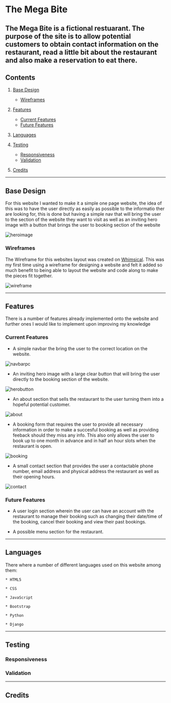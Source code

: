 # The Mega Bite

The Mega Bite is a fictional restuarant. The purpose of the site is to allow potential customers to obtain contact information on the restaurant, read a little bit about the restaurant and also make a reservation to eat there.
----
## Contents
1. [Base Design](#Design "Goto Design")
    * [Wireframes](#Wireframes "Goto Wireframes")

2. [Features](#Features "Goto Features")
    * [Current Features](#Current-Features "Goto Current Features")
    * [Future Features](#Future-Features "Goto Future Features")

3. [Languages](#Languages "Goto Languages")

4. [Testing](#Testing "Goto Testing")
    * [Responsiveness](#Responsiveness "Goto Responsiveness")
    * [Validation](#Validation "Goto Validation")

5. [Credits](#Credits "Goto Credits")

----

## Base Design
For this website I wanted to make it a simple one page website, the idea of this was to have the user directly as easily as possible to the informatio ther are looking for, this is done but having a simple nav that will bring the user to the section of the website they want to visit as well as an inviting hero image with a button that brings the user to booking section of the website

![heroimage](/assets/images/hero.PNG)

### Wireframes
The Wireframe for this websites layout was created on [Whimsical](https://whimsical.com/). This was my first time using a wireframe for designing a website and felt it added so much benefit to being able to layout the website and code along to make the pieces fit together.

![wireframe](/assets/images/wireframe.PNG)

----

## Features
There is a number of features already implemented onto the website and further ones I would like to implement upon improving my knowledge

### Current Features

* A simple navbar the bring the user to the correct location on the website.

![navbarpc](/assets/images/navbar_pc.PNG)

* An inviting hero image with a large clear button that will bring the user directly to the booking section of the website.

![herobutton](/assets/images/hero_button.PNG)

* An about section that sells the restaurant to the user turning them into a hopeful potential customer.

![about](/assets/images/about_section.PNG)

* A booking form that requires the user to provide all necessary information in order to make a succesful booking as well as providing feeback should they miss any info. This also only allows the user to book up to one month in advance and in half an hour slots when the restaurant is open.

![booking](/assets/images/booking_table.PNG)

* A small contact section that provides the user a contactable phone number, email address and physical address the restaurant as well as their opening hours.

![contact](/assets/images/contact_info.PNG)



### Future Features

* A user login section wherein the user can have an account with the restaurant to manage their booking such as changing their date/time of the booking, cancel their booking and view their past bookings.

* A possible menu section for the restaurant.

----

## Languages

There where a number of different languages used on this website among them:

    * HTML5

    * CSS

    * JavaScript

    * Bootstrap

    * Python

    * Django

----

## Testing

### Responsiveness

### Validation

----

## Credits